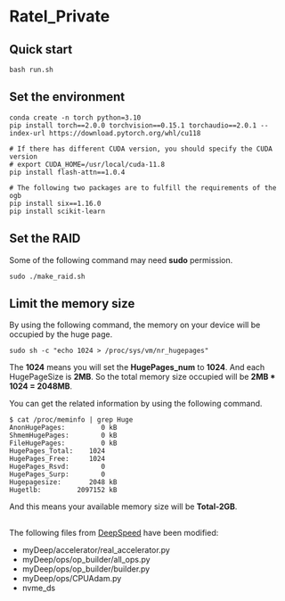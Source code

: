 # Ratel_Private

## Quick start
```shell
bash run.sh
```

## Set the environment

```shell
conda create -n torch python=3.10
pip install torch==2.0.0 torchvision==0.15.1 torchaudio==2.0.1 --index-url https://download.pytorch.org/whl/cu118

# If there has different CUDA version, you should specify the CUDA version
# export CUDA_HOME=/usr/local/cuda-11.8
pip install flash-attn==1.0.4

# The following two packages are to fulfill the requirements of the ogb
pip install six==1.16.0
pip install scikit-learn
```

## Set the RAID

Some of the following command may need **sudo** permission.

```shell
sudo ./make_raid.sh
```

## Limit the memory size

By using the following command, the memory on your device will be occupied by the huge page.

```shell
sudo sh -c "echo 1024 > /proc/sys/vm/nr_hugepages"
```

The **1024** means you will set the **HugePages_num** to **1024**. And each HugePageSize is **2MB**. So the total memory size occupied will be **2MB * 1024 = 2048MB**.

You can get the related information by using the following command.

```shell
$ cat /proc/meminfo | grep Huge
AnonHugePages:         0 kB
ShmemHugePages:        0 kB
FileHugePages:         0 kB
HugePages_Total:    1024
HugePages_Free:     1024
HugePages_Rsvd:        0
HugePages_Surp:        0
Hugepagesize:       2048 kB
Hugetlb:         2097152 kB
```

And this means your available memory size will be **Total-2GB**.

## 

The following files from [DeepSpeed](https://github.com/microsoft/DeepSpeed) have been modified:

* myDeep/accelerator/real_accelerator.py
* myDeep/ops/op_builder/all_ops.py
* myDeep/ops/op_builder/builder.py
* myDeep/ops/CPUAdam.py
* nvme_ds